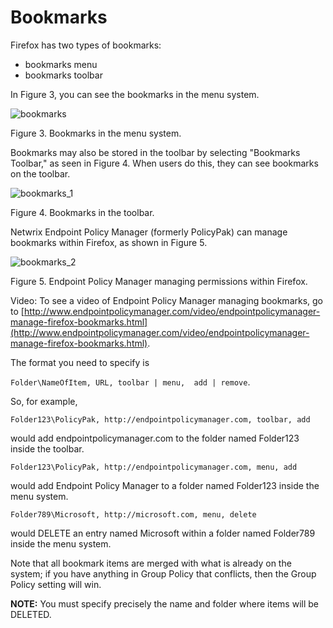 # Bookmarks

Firefox has two types of bookmarks:

- bookmarks menu
- bookmarks toolbar

In Figure 3, you can see the bookmarks in the menu system.

![bookmarks](/img/product_docs/endpointpolicymanager/endpointpolicymanager/applicationsettings/preconfigured/firefox/bookmarks.webp)

Figure 3. Bookmarks in the menu system.

Bookmarks may also be stored in the toolbar by selecting "Bookmarks Toolbar," as seen in Figure 4.
When users do this, they can see bookmarks on the toolbar.

![bookmarks_1](/img/product_docs/endpointpolicymanager/endpointpolicymanager/applicationsettings/preconfigured/firefox/bookmarks_1.webp)

Figure 4. Bookmarks in the toolbar.

Netwrix Endpoint Policy Manager (formerly PolicyPak) can manage bookmarks within Firefox, as shown
in Figure 5.

![bookmarks_2](/img/product_docs/endpointpolicymanager/endpointpolicymanager/applicationsettings/preconfigured/firefox/bookmarks_2.webp)

Figure 5. Endpoint Policy Manager managing permissions within Firefox.

Video: To see a video of Endpoint Policy Manager managing bookmarks, go to
[http://www.endpointpolicymanager.com/video/endpointpolicymanager-manage-firefox-bookmarks.html](http://www.endpointpolicymanager.com/video/endpointpolicymanager-manage-firefox-bookmarks.html).

The format you need to specify is

`Folder\NameOfItem, URL, toolbar | menu,  add | remove`.

So, for example,

`Folder123\PolicyPak, http://endpointpolicymanager.com, toolbar, add `

would add endpointpolicymanager.com to the folder named Folder123 inside the toolbar.

`Folder123\PolicyPak, http://endpointpolicymanager.com, menu, add `

would add Endpoint Policy Manager to a folder named Folder123 inside the menu system.

`Folder789\Microsoft, http://microsoft.com, menu, delete `

would DELETE an entry named Microsoft within a folder named Folder789 inside the menu system.

Note that all bookmark items are merged with what is already on the system; if you have anything in
Group Policy that conflicts, then the Group Policy setting will win.

**NOTE:** You must specify precisely the name and folder where items will be DELETED.
